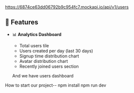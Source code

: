 
https://6874ce63dd06792b9c954fc7.mockapi.io/api/v1/users

## 🚀 Features

- 📊 **Analytics Dashboard**
  - Total users tile
  - Users created per day (last 30 days)
  - Signup time distribution chart
  - Avatar distribution chart
  - Recently joined users section

  And we have users dashboard
  
How to start our project--
npm install
npm run dev


